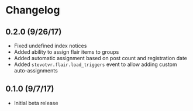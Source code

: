# Changelog

## 0.2.0 (9/26/17)

* Fixed undefined index notices
* Added ability to assign flair items to groups
* Added automatic assignment based on post count and registration date
* Added `stevotvr.flair.load_triggers` event to allow adding custom auto-assignments

## 0.1.0 (9/7/17)

* Initial beta release
